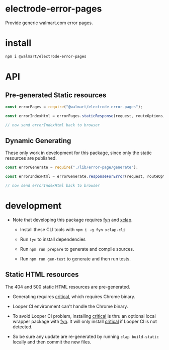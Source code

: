 # electrode-error-pages

Provide generic walmart.com error pages.

# install

```bash
npm i @walmart/electrode-error-pages
```

# API

## Pre-generated Static resources

```js
const errorPages = require("@walmart/electrode-error-pages");

const errorIndexHtml = errorPages.staticResponse(request, routeOptions, error);

// now send errorIndexHtml back to browser
```

## Dynamic Generating

These only work in development for this package, since only the static resources are published.

```js
const errorGenerate = require("./lib/error-page/generate");

const errorIndexHtml = errorGenerate.responseForError(request, routeOptions, error);

// now send errorIndexHtml back to browser
```

# development

- Note that developing this package requires [fyn] and [xclap].

  - Install these CLI tools with `npm i -g fyn xclap-cli`

  - Run `fyn` to install dependencies

  - Run `npm run prepare` to generate and compile sources.

  - Run `npm run gen-test` to generate and then run tests.

## Static HTML resources

The 404 and 500 static HTML resources are pre-generated.

- Generating requires [critical], which requires Chrome binary.

- Looper CI environment can't handle the Chrome binary.

- To avoid Looper CI problem, installing [critical] is thru an optional local wrapper package with [fyn]. It will only install [critical] if Looper CI is not detected.

- So be sure any update are re-generated by running `clap build-static` locally and then commit the new files.

[fyn]: https://www.npmjs.com/package/fyn
[xclap]: https://www.npmjs.com/package/xclap
[critical]: https://www.npmjs.com/package/critical
